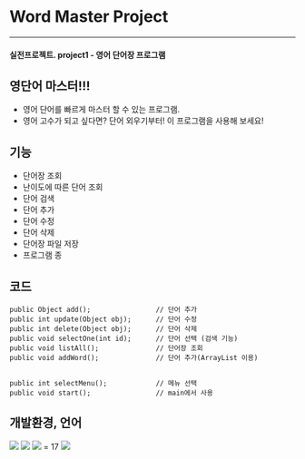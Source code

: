 # Word Master Project
---
#### 실전프로젝트. project1 - 영어 단어장 프로그램

## 영단어 마스터!!!
* 영어 단어를 빠르게 마스터 할 수 있는 프로그램.
* 영어 고수가 되고 싶다면? 단어 외우기부터! 이 프로그램을 사용해 보세요!

## 기능
* 단어장 조회
* 난이도에 따른 단어 조회
* 단어 검색
* 단어 추가
* 단어 수정
* 단어 삭제
* 단어장 파일 저장
* 프로그램 종

## 코드
```Java#
public Object add();                // 단어 추가
public int update(Object obj);      // 단어 수정
public int delete(Object obj);      // 단어 삭제
public void selectOne(int id);      // 단어 선택 (검색 기능)
public void listAll();              // 단어장 조회
public void addWord();              // 단어 추가(ArrayList 이용)


public int selectMenu();            // 메뉴 선택
public void start();                // main에서 사용
```

## 개발환경, 언어
<img src="https://img.shields.io/badge/Java-FF7F50?style=flat&logo=java&logoColor=white"/>
<img src="https://img.shields.io/badge/Git-F05032?style=flat&logo=Git&logoColor=white"/>
<img src="https://img.shields.io/badge/JDK-FF0000?style=flat&logo=JDK&logoColor=white"/> = 17
<img src="https://img.shields.io/badge/IntelliJ IDEA-FF0000?style=flat&logo=intellijidea&logoColor=white"/>

